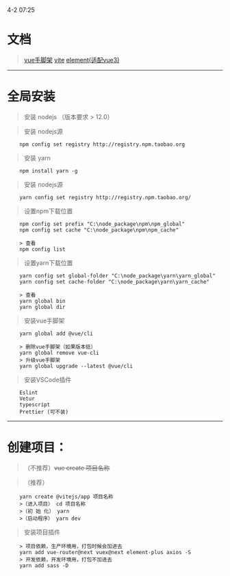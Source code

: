 4-2 07:25
# 文档
> [vue手脚架](http://cli.vuejs.org/zh/guide`)
> [vite](http://cn.vitejs.dev)
> [element(适配vue3)](http://element-plus.org`)

* * *

# 全局安装

>安装 nodejs （版本要求 > 12.0）

>安装 nodejs源 
```
    npm config set registry http://registry.npm.taobao.org
```

>安装 yarn
```
    npm install yarn -g
```

>安装 nodejs源
```
    yarn config set registry http://registry.npm.taobao.org/
```
>设置npm下载位置
```
    npm config set prefix "C:\node_package\npm\npm_global"
    npm config set cache "C:\node_package\npm\npm_cache"
    
    > 查看
    npm config list 
```

>设置yarn下载位置
```
    yarn config set global-folder "C:\node_package\yarn\yarn_global"
    yarn config set cache-folder "C:\node_package\yarn\yarn_cache"
    
    > 查看
    yarn global bin
    yarn global dir
```

>安装vue手脚架 
```
    yarn global add @vue/cli
    
    > 删除vue手脚架（如果版本低）
    yarn global remove vue-cli   
    > 升级vue手脚架 
    yarn global upgrade --latest @vue/cli
```
>安装VSCode插件
```
    Eslint
    Vetur
    typescript
    Prettier (可不装)
```
* * *

# 创建项目：
>（不推荐）~~vue create 项目名称~~

>（推荐） 
```
    yarn create @vitejs/app 项目名称
    >（进入项目） cd 项目名称
    >（初 始 化） yarn
    >（启动程序） yarn dev
```


> 安装项目插件
```
    > 项目依赖，生产环境用，打包时候会加进去 
    yarn add vue-router@next vuex@next element-plus axios -S
    > 开发依赖，开发环境用，打包不加进去 
    yarn add sass -D
```

